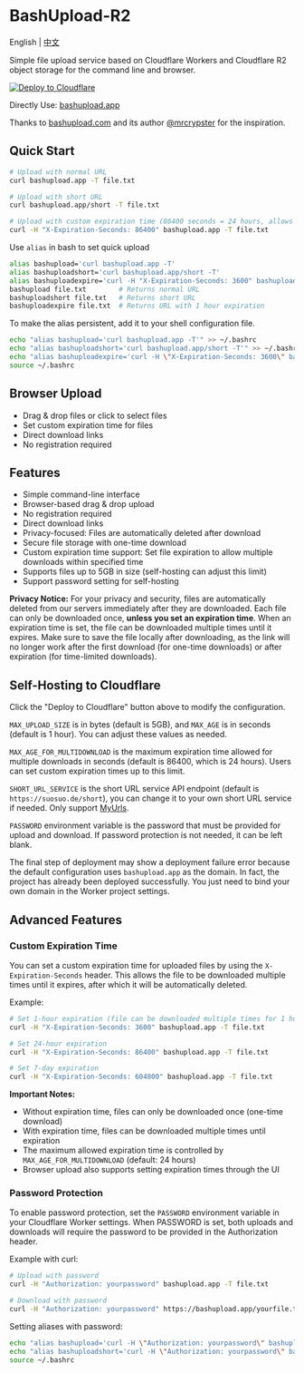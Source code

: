 # BashUpload-R2

English | [中文](README-zh.md)

Simple file upload service based on Cloudflare Workers and Cloudflare R2 object storage for the command line and browser.

[![Deploy to Cloudflare](https://deploy.workers.cloudflare.com/button)](https://deploy.workers.cloudflare.com/?url=https://github.com/DullJZ/bashupload-r2)

Directly Use: [bashupload.app](https://bashupload.app)

Thanks to [bashupload.com](https://bashupload.com) and its author [@mrcrypster](https://github.com/mrcrypster) for the inspiration.

## Quick Start

```sh
# Upload with normal URL
curl bashupload.app -T file.txt

# Upload with short URL
curl bashupload.app/short -T file.txt

# Upload with custom expiration time (86400 seconds = 24 hours, allows multiple downloads)
curl -H "X-Expiration-Seconds: 86400" bashupload.app -T file.txt
```

Use `alias` in bash to set quick upload

```sh
alias bashupload='curl bashupload.app -T'
alias bashuploadshort='curl bashupload.app/short -T'
alias bashuploadexpire='curl -H "X-Expiration-Seconds: 3600" bashupload.app -T'
bashupload file.txt        # Returns normal URL
bashuploadshort file.txt   # Returns short URL
bashuploadexpire file.txt  # Returns URL with 1 hour expiration
```

To make the alias persistent, add it to your shell configuration file.

```sh
echo "alias bashupload='curl bashupload.app -T'" >> ~/.bashrc
echo "alias bashuploadshort='curl bashupload.app/short -T'" >> ~/.bashrc
echo "alias bashuploadexpire='curl -H \"X-Expiration-Seconds: 3600\" bashupload.app -T'" >> ~/.bashrc
source ~/.bashrc
```

## Browser Upload

- Drag & drop files or click to select files
- Set custom expiration time for files
- Direct download links
- No registration required

## Features

- Simple command-line interface
- Browser-based drag & drop upload
- No registration required
- Direct download links
- Privacy-focused: Files are automatically deleted after download
- Secure file storage with one-time download
- Custom expiration time support: Set file expiration to allow multiple downloads within specified time
- Supports files up to 5GB in size (self-hosting can adjust this limit)
- Support password setting for self-hosting

**Privacy Notice:** For your privacy and security, files are automatically deleted from our servers immediately after they are downloaded. Each file can only be downloaded once, **unless you set an expiration time**. When an expiration time is set, the file can be downloaded multiple times until it expires. Make sure to save the file locally after downloading, as the link will no longer work after the first download (for one-time downloads) or after expiration (for time-limited downloads).

## Self-Hosting to Cloudflare

Click the "Deploy to Cloudflare" button above to modify the configuration.

`MAX_UPLOAD_SIZE` is in bytes (default is 5GB), and `MAX_AGE` is in seconds (default is 1 hour). You can adjust these values as needed.

`MAX_AGE_FOR_MULTIDOWNLOAD` is the maximum expiration time allowed for multiple downloads in seconds (default is 86400, which is 24 hours). Users can set custom expiration times up to this limit.

`SHORT_URL_SERVICE` is the short URL service API endpoint (default is `https://suosuo.de/short`), you can change it to your own short URL service if needed. Only support [MyUrls](https://github.com/CareyWang/MyUrls).

`PASSWORD` environment variable is the password that must be provided for upload and download. If password protection is not needed, it can be left blank.

The final step of deployment may show a deployment failure error because the default configuration uses `bashupload.app` as the domain. In fact, the project has already been deployed successfully. You just need to bind your own domain in the Worker project settings.

## Advanced Features

### Custom Expiration Time

You can set a custom expiration time for uploaded files by using the `X-Expiration-Seconds` header. This allows the file to be downloaded multiple times until it expires, after which it will be automatically deleted.

Example:
```sh
# Set 1-hour expiration (file can be downloaded multiple times for 1 hour)
curl -H "X-Expiration-Seconds: 3600" bashupload.app -T file.txt

# Set 24-hour expiration
curl -H "X-Expiration-Seconds: 86400" bashupload.app -T file.txt

# Set 7-day expiration
curl -H "X-Expiration-Seconds: 604800" bashupload.app -T file.txt
```

**Important Notes:**
- Without expiration time, files can only be downloaded once (one-time download)
- With expiration time, files can be downloaded multiple times until expiration
- The maximum allowed expiration time is controlled by `MAX_AGE_FOR_MULTIDOWNLOAD` (default: 24 hours)
- Browser upload also supports setting expiration times through the UI

### Password Protection

To enable password protection, set the `PASSWORD` environment variable in your Cloudflare Worker settings. When PASSWORD is set, both uploads and downloads will require the password to be provided in the Authorization header.

Example with curl:
```sh
# Upload with password
curl -H "Authorization: yourpassword" bashupload.app -T file.txt

# Download with password
curl -H "Authorization: yourpassword" https://bashupload.app/yourfile.txt -o downloaded.txt
```

Setting aliases with password:
```sh
echo "alias bashupload='curl -H \"Authorization: yourpassword\" bashupload.app -T'" >> ~/.bashrc
echo "alias bashuploadshort='curl -H \"Authorization: yourpassword\" bashupload.app/short -T'" >> ~/.bashrc
source ~/.bashrc
```